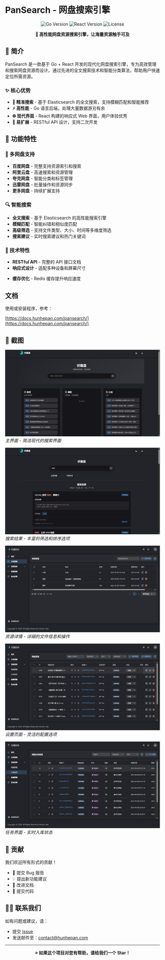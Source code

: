 # PanSearch - 网盘搜索引擎

<p align="center">
  <img src="https://img.shields.io/badge/Go-1.24+-00ADD8?style=for-the-badge&logo=go&logoColor=white" alt="Go Version" />
  <img src="https://img.shields.io/badge/React-18+-61DAFB?style=for-the-badge&logo=react&logoColor=white" alt="React Version" />
  <img src="https://img.shields.io/badge/License-MIT-green.svg?style=for-the-badge" alt="License" />
</p>

<p align="center">
  <strong>🚀 高性能网盘资源搜索引擎，让海量资源触手可及</strong>
</p>

## 📖 简介

PanSearch 是一款基于 Go + React 开发的现代化网盘搜索引擎，专为高效管理和搜索网盘资源而设计。通过先进的全文搜索技术和智能分类算法，帮助用户快速定位所需资源。</p>

### ✨ 核心优势

- **🎯 精准搜索** - 基于 Elasticsearch 的全文搜索，支持模糊匹配和智能推荐
- **⚡ 高性能** - Go 语言后端，处理大量数据游刃有余
- **🌐 现代界面** - React 构建的响应式 Web 界面，用户体验优秀
- **🔌 易扩展** - RESTful API 设计，支持二次开发

## 🚀 功能特性

### 📁 多网盘支持

- **百度网盘** - 完整支持资源索引和搜索
- **阿里云盘** - 高速搜索和资源管理
- **夸克网盘** - 智能分类和标签管理
- **迅雷网盘** - 批量操作和资源同步
- **更多网盘** - 持续扩展支持

### 🔍 智能搜索

- **全文搜索** - 基于 Elasticsearch 的高性能搜索引擎
- **模糊匹配** - 智能纠错和相似度匹配
- **高级筛选** - 支持文件类型、大小、时间等多维度筛选
- **搜索建议** - 实时搜索建议和热门关键词

<!-- ### 📊 资源管理 -->

<!-- - **智能分类** - 自动识别文件类型并分类
- **标签系统** - 自定义标签管理和批量标记
- **收藏夹** - 个人收藏和分享功能
- **统计分析** - 资源使用情况和趋势分析 -->

### 🔧 技术特性

- **RESTful API** - 完整的 API 接口文档
- **响应式设计** - 适配多种设备和屏幕尺寸
<!-- - **实时更新** - WebSocket 实时数据同步 -->
- **缓存优化** - Redis 缓存提升响应速度

## 文档

使用或安装程序，参考：

[https://docs.hunhepan.com/pansearch/](https://docs.hunhepan.com/pansearch/)

## 📱 截图

![主界面](./images/image.png)
_主界面 - 简洁现代的搜索界面_

![搜索结果](./images/image2.png)  
_搜索结果 - 丰富的筛选和排序选项_

![资源详情](./images/image3.png)
_资源详情 - 详细的文件信息和操作_

![设置页面](./images/image4.png)
_设置页面 - 灵活的配置选项_

![统计分析](./images/image5.png)
_任务界面 - 实时入库状态_

## 🤝 贡献

我们欢迎所有形式的贡献！

- 🐛 提交 Bug 报告
- 💡 提出新功能建议
- 📝 改进文档
- 🔧 提交代码

## 🙋‍♂️ 联系我们

如有问题或建议，请：

- 提交 [Issue](https://github.com/Xwudao/go-pansearch-release/issues)
- 发送邮件至：contact@hunhepan.com

---

<p align="center">
  <strong>⭐ 如果这个项目对您有帮助，请给我们一个 Star！</strong>
</p>
